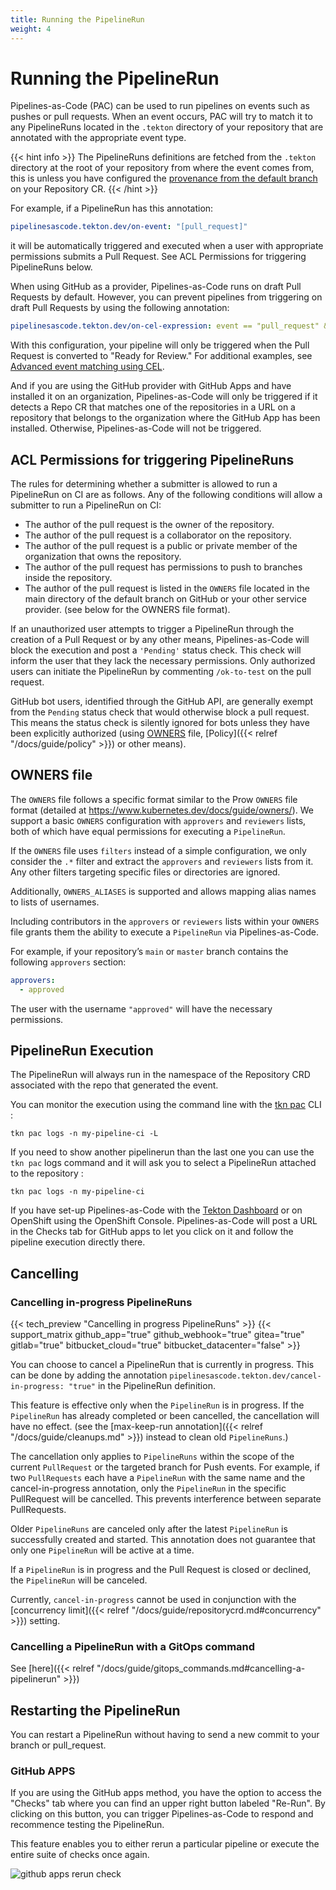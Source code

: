```yaml
---
title: Running the PipelineRun
weight: 4
---
```


# Running the PipelineRun

Pipelines-as-Code (PAC) can be used to run pipelines on events such as pushes
or pull requests. When an event occurs, PAC will try to match it to any
PipelineRuns located in the `.tekton` directory of your repository
that are annotated with the appropriate event type.

{{< hint info >}}
The PipelineRuns definitions are fetched from the `.tekton` directory at the
root of your repository from where the event comes from, this is unless you have
configured the [provenance from the default
branch](../repositorycrd/#pipelinerun-definition-provenance) on your Repository
CR.
{{< /hint >}}

For example, if a PipelineRun has this annotation:

```yaml
pipelinesascode.tekton.dev/on-event: "[pull_request]"
```

it will be automatically triggered and executed when a user with appropriate permissions submits a Pull Request. See ACL Permissions for triggering PipelineRuns below.

When using GitHub as a provider, Pipelines-as-Code runs on draft Pull Requests by default. However, you can prevent pipelines from triggering on draft Pull Requests by using the following annotation:

```yaml
pipelinesascode.tekton.dev/on-cel-expression: event == "pull_request" && !body.pull_request.draft
```

With this configuration, your pipeline will only be triggered when the Pull Request is converted to "Ready for Review." For additional examples, see [Advanced event matching using CEL](https://pipelinesascode.com/docs/guide/matchingevents/#advanced-event-matching-using-cel).

And if you are using the GitHub provider with GitHub Apps and have installed it
on an organization, Pipelines-as-Code will only be triggered if it detects a
Repo CR that matches one of the repositories in a URL on a repository that
belongs to the organization where the GitHub App has been installed. Otherwise,
Pipelines-as-Code will not be triggered.

## ACL Permissions for triggering PipelineRuns

The rules for determining whether a submitter is allowed to run a PipelineRun
on CI are as follows. Any of the following conditions will allow a submitter to
run a PipelineRun on CI:

- The author of the pull request is the owner of the repository.
- The author of the pull request is a collaborator on the repository.
- The author of the pull request is a public or private member of the organization that
  owns the repository.
- The author of the pull request has permissions to push to branches inside the
  repository.
- The author of the pull request is listed in the `OWNERS` file located in the main
  directory of the default branch on GitHub or your other service provider.
(see below for the OWNERS file format).

If an unauthorized user attempts to trigger a PipelineRun through the creation
of a Pull Request or by any other means, Pipelines-as-Code will block the
execution and post a `'Pending'` status check. This check will inform the user
that they lack the necessary permissions. Only authorized users can initiate the
PipelineRun by commenting `/ok-to-test` on the pull request.

GitHub bot users, identified through the GitHub API, are generally exempt from
the `Pending` status check that would otherwise block a pull request. This
means the status check is silently ignored for bots unless they have been
explicitly authorized (using [OWNERS](#owners-file) file,
[Policy]({{< relref "/docs/guide/policy" >}}) or other means).

## OWNERS file

The `OWNERS` file follows a specific format similar to the Prow `OWNERS` file
format (detailed at <https://www.kubernetes.dev/docs/guide/owners/>). We
support a basic `OWNERS` configuration with `approvers` and `reviewers` lists,
both of which have equal permissions for executing a `PipelineRun`.

If the `OWNERS` file uses `filters` instead of a simple configuration, we only
consider the `.*` filter and extract the `approvers` and `reviewers` lists from
it. Any other filters targeting specific files or directories are ignored.

Additionally, `OWNERS_ALIASES` is supported and allows mapping alias names to
lists of usernames.

Including contributors in the `approvers` or `reviewers` lists within your
`OWNERS` file grants them the ability to execute a `PipelineRun` via
Pipelines-as-Code.

For example, if your repository’s `main` or `master` branch contains the
following `approvers` section:

```yaml
approvers:
  - approved
```

The user with the username `"approved"` will have the necessary
permissions.

## PipelineRun Execution

The PipelineRun will always run in the namespace of the Repository CRD associated with the repo
that generated the event.

You can monitor the execution using the command line with the [tkn
pac](../cli/#install) CLI :

```console
tkn pac logs -n my-pipeline-ci -L
```

If you need to show another pipelinerun than the last one you can use the `tkn
pac` logs command and it will ask you to select a PipelineRun attached to the
repository :

```console
tkn pac logs -n my-pipeline-ci
```

If you have set-up Pipelines-as-Code with the [Tekton Dashboard](https://github.com/tektoncd/dashboard/)
or on OpenShift using the OpenShift Console.
Pipelines-as-Code will post a URL in the Checks tab for GitHub apps to let you
click on it and follow the pipeline execution directly there.

## Cancelling

### Cancelling in-progress PipelineRuns

{{< tech_preview "Cancelling in progress PipelineRuns" >}}
{{< support_matrix github_app="true" github_webhook="true" gitea="true" gitlab="true" bitbucket_cloud="true" bitbucket_datacenter="false" >}}

You can choose to cancel a PipelineRun that is currently in progress. This can
be done by adding the annotation `pipelinesascode.tekton.dev/cancel-in-progress:
"true"` in the PipelineRun definition.

This feature is effective only when the `PipelineRun` is in progress. If the
`PipelineRun` has already completed or been cancelled, the cancellation will
have no effect. (see the [max-keep-run annotation]({{< relref
"/docs/guide/cleanups.md" >}}) instead to clean old `PipelineRuns`.)

The cancellation only applies to `PipelineRuns` within the scope of the current
`PullRequest` or the targeted branch for Push events. For example, if two
`PullRequests` each have a `PipelineRun` with the same name and the
cancel-in-progress annotation, only the `PipelineRun` in the specific PullRequest
will be cancelled. This prevents interference between separate PullRequests.

Older `PipelineRuns` are canceled only after the latest `PipelineRun` is
successfully created and started. This annotation does not guarantee that only
one `PipelineRun` will be active at a time.

If a `PipelineRun` is in progress and the Pull Request is closed or declined,
the `PipelineRun` will be canceled.

Currently, `cancel-in-progress` cannot be used in conjunction with the [concurrency
limit]({{< relref "/docs/guide/repositorycrd.md#concurrency" >}}) setting.

### Cancelling a PipelineRun with a GitOps command

See [here]({{< relref "/docs/guide/gitops_commands.md#cancelling-a-pipelinerun" >}})

## Restarting the PipelineRun

You can restart a PipelineRun without having to send a new commit to
your branch or pull_request.

### GitHub APPS

If you are using the GitHub apps method, you have the option to access the "Checks"
tab where you can find an upper right button labeled "Re-Run". By clicking on
this button, you can trigger Pipelines-as-Code to respond and recommence
testing the PipelineRun.

This feature enables you to either rerun a particular pipeline or execute the
entire suite of checks once again.

![github apps rerun check](/images/github-apps-rerun-checks.png)
